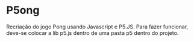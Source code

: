 # P5ong
Recriação do jogo Pong usando Javascript e P5.JS. Para fazer funcionar, deve-se colocar a lib p5.js dentro de uma pasta p5 dentro do projeto.
